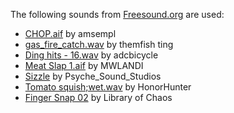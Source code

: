 The following sounds from [Freesound.org](https://www.freesound.org) are used:

* [CHOP.aif](https://www.freesound.org/people/amsempl/sounds/151968/) by amsempl
* [gas\_fire\_catch.wav](https://www.freesound.org/people/themfish/sounds/45809/) by themfish
ting
* [Ding hits - 16.wav](https://www.freesound.org/people/adcbicycle/sounds/13944/) by adcbicycle
* [Meat Slap 1.aif](https://www.freesound.org/people/MWLANDI/sounds/85845/) by MWLANDI
* [Sizzle](https://www.freesound.org/people/Psyche_Sound_Studios/sounds/253544/) by Psyche\_Sound\_Studios
* [Tomato squish;wet.wav](https://www.freesound.org/people/HonorHunter/sounds/271666/) by HonorHunter
* [Finger Snap 02](https://www.freesound.org/people/chaosportal/sounds/137104/) by Library of Chaos
